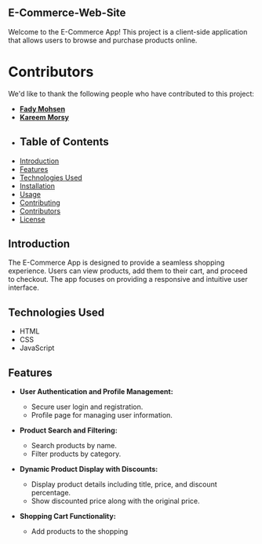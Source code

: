 ## E-Commerce-Web-Site
Welcome to the E-Commerce App! This project is a client-side application that allows users to browse and purchase products online.
# Contributors
We'd like to thank the following people who have contributed to this project:
- **[Fady Mohsen](https://github.com/FadyM66)**
- **[Kareem Morsy](https://github.com/KareemMMorsy)**
- ## Table of Contents
- [Introduction](#introduction)
- [Features](#features)
- [Technologies Used](#technologies-used)
- [Installation](#installation)
- [Usage](#usage)
- [Contributing](#contributing)
- [Contributors](#contributors)
- [License](#license)
## Introduction

The E-Commerce App is designed to provide a seamless shopping experience. Users can view products, add them to their cart, and proceed to checkout. The app focuses on providing a responsive and intuitive user interface.

## Technologies Used
- HTML  
- CSS  
- JavaScript 

## Features

- **User Authentication and Profile Management:**
  - Secure user login and registration.
  - Profile page for managing user information.

- **Product Search and Filtering:**
  - Search products by name.
  - Filter products by category.

- **Dynamic Product Display with Discounts:**
  - Display product details including title, price, and discount percentage.
  - Show discounted price along with the original price.

- **Shopping Cart Functionality:**
  - Add products to the shopping